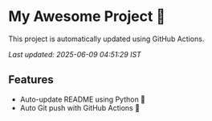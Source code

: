 # My Awesome Project 🚀

This project is automatically updated using GitHub Actions.

_Last updated: 2025-06-09 04:51:29 IST_

## Features
- Auto-update README using Python 🐍
- Auto Git push with GitHub Actions 🤖
